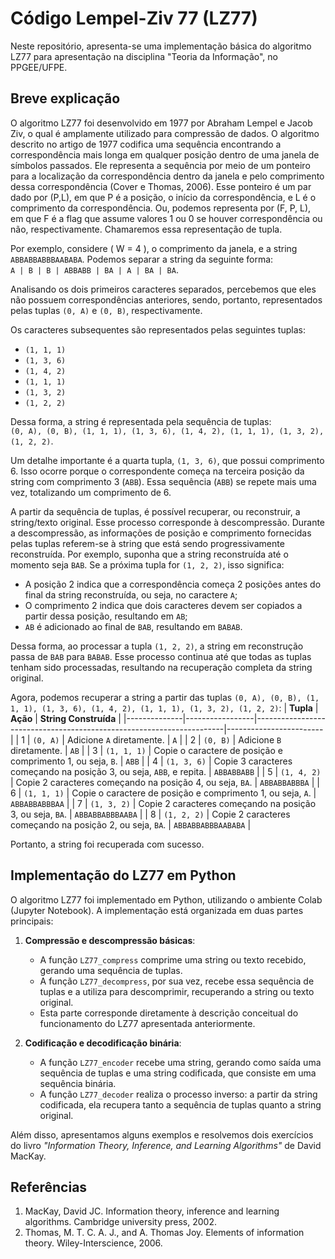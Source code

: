 # Código Lempel-Ziv 77 (LZ77)
Neste repositório, apresenta-se uma implementação básica do algoritmo LZ77 para apresentação na disciplina "Teoria da Informação", no PPGEE/UFPE.

## Breve explicação
O algoritmo LZ77 foi desenvolvido em 1977 por Abraham Lempel e Jacob Ziv, o qual é amplamente utilizado para compressão de dados. O algoritmo descrito no artigo de 1977 codifica uma sequência encontrando a correspondência mais longa em qualquer posição dentro de uma janela de símbolos passados. Ele representa a sequência por meio de um ponteiro para a localização da correspondência dentro da janela e pelo comprimento dessa correspondência (Cover e Thomas, 2006). Esse ponteiro é um par dado por (P,L), em que P é a posição, o início da correspondência, e L é o comprimento da correspondência. Ou, podemos representa por (F, P, L), em que F é a flag que assume valores 1 ou 0 se houver correspondência ou não, respectivamente. Chamaremos essa representação de tupla.

Por exemplo, considere \( W = 4 \), o comprimento da janela, e a string `ABBABBABBBAABABA`. Podemos separar a string da seguinte forma:  
`A | B | B | ABBABB | BA | A | BA | BA`.  

Analisando os dois primeiros caracteres separados, percebemos que eles não possuem correspondências anteriores, sendo, portanto, representados pelas tuplas `(0, A)` e `(0, B)`, respectivamente.  

Os caracteres subsequentes são representados pelas seguintes tuplas:  
- `(1, 1, 1)`  
- `(1, 3, 6)`  
- `(1, 4, 2)`  
- `(1, 1, 1)`  
- `(1, 3, 2)`  
- `(1, 2, 2)`  

Dessa forma, a string é representada pela sequência de tuplas:  
`(0, A), (0, B), (1, 1, 1), (1, 3, 6), (1, 4, 2), (1, 1, 1), (1, 3, 2), (1, 2, 2)`.  

Um detalhe importante é a quarta tupla, `(1, 3, 6)`, que possui comprimento 6. Isso ocorre porque o correspondente começa na terceira posição da string com comprimento 3 (`ABB`). Essa sequência (`ABB`) se repete mais uma vez, totalizando um comprimento de 6.  

A partir da sequência de tuplas, é possível recuperar, ou reconstruir, a string/texto original. Esse processo corresponde à descompressão. Durante a descompressão, as informações de posição e comprimento fornecidas pelas tuplas referem-se à string que está sendo progressivamente reconstruída.
Por exemplo, suponha que a string reconstruída até o momento seja `BAB`. Se a próxima tupla for `(1, 2, 2)`, isso significa:
- A posição 2 indica que a correspondência começa 2 posições antes do final da string reconstruída, ou seja, no caractere `A`;
- O comprimento 2 indica que dois caracteres devem ser copiados a partir dessa posição, resultando em `AB`;
- `AB` é adicionado ao final de `BAB`, resultando em `BABAB`. 

Dessa forma, ao processar a tupla `(1, 2, 2)`, a string em reconstrução passa de `BAB` para `BABAB`. Esse processo continua até que todas as tuplas tenham sido processadas, resultando na recuperação completa da string original.

Agora, podemos recuperar a string a partir das tuplas `(0, A), (0, B), (1, 1, 1), (1, 3, 6), (1, 4, 2), (1, 1, 1), (1, 3, 2), (1, 2, 2)`:
               | **Tupla**       | **Ação**                                                             | **String Construída**  |
|--------------|-----------------|----------------------------------------------------------------------|------------------------|
| 1            | `(0, A)`        | Adicione `A` diretamente.                                            | `A`                    |
| 2            | `(0, B)`        | Adicione `B` diretamente.                                            | `AB`                   |
| 3            | `(1, 1, 1)`     | Copie o caractere de posição e comprimento 1, ou seja, `B`.          | `ABB`                  |
| 4            | `(1, 3, 6)`     | Copie 3 caracteres começando na posição 3, ou seja, `ABB`, e repita. | `ABBABBABB`            |
| 5            | `(1, 4, 2)`     | Copie 2 caracteres começando na posição 4, ou seja, `BA`.            | `ABBABBABBBA`          |
| 6            | `(1, 1, 1)`     | Copie o caractere de posição e comprimento 1, ou seja, `A`.          | `ABBABBABBBAA`         |
| 7            | `(1, 3, 2)`     | Copie 2 caracteres começando na posição 3, ou seja, `BA`.            | `ABBABBABBBAABA`       |
| 8            | `(1, 2, 2)`     | Copie 2 caracteres começando na posição 2, ou seja, `BA`.            | `ABBABBABBBAABABA`     |

Portanto, a string foi recuperada com sucesso.

## Implementação do LZ77 em Python

O algoritmo LZ77 foi implementado em Python, utilizando o ambiente Colab (Jupyter Notebook). A implementação está organizada em duas partes principais:

1. **Compressão e descompressão básicas**:  
   - A função `LZ77_compress` comprime uma string ou texto recebido, gerando uma sequência de tuplas.  
   - A função `LZ77_decompress`, por sua vez, recebe essa sequência de tuplas e a utiliza para descomprimir, recuperando a string ou texto original.  
   - Esta parte corresponde diretamente à descrição conceitual do funcionamento do LZ77 apresentada anteriormente.  

2. **Codificação e decodificação binária**:  
   - A função `LZ77_encoder` recebe uma string, gerando como saída uma sequência de tuplas e uma string codificada, que consiste em uma sequência binária.  
   - A função `LZ77_decoder` realiza o processo inverso: a partir da string codificada, ela recupera tanto a sequência de tuplas quanto a string original.  

Além disso, apresentamos alguns exemplos e resolvemos dois exercícios do livro *"Information Theory, Inference, and Learning Algorithms"* de David MacKay.

## Referências
1. MacKay, David JC. Information theory, inference and learning algorithms. Cambridge university press, 2002.
2. Thomas, M. T. C. A. J., and A. Thomas Joy. Elements of information theory. Wiley-Interscience, 2006.

